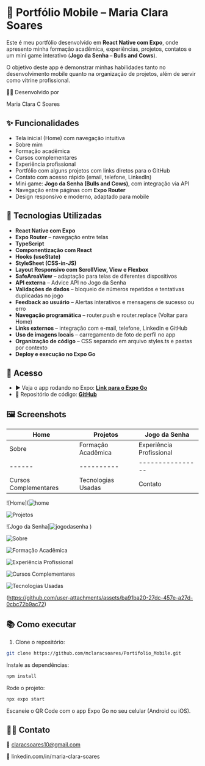 # 📱 Portfólio Mobile – Maria Clara Soares

Este é meu portfólio desenvolvido em **React Native com Expo**, onde apresento minha formação acadêmica, experiências, projetos, contatos e um mini game interativo (**Jogo da Senha – Bulls and Cows**). 

O objetivo deste app é demonstrar minhas habilidades tanto no desenvolvimento mobile quanto na organização de projetos, além de servir como vitrine profissional.

👩‍💻 Desenvolvido por

Maria Clara C Soares

## ✨ Funcionalidades

-  Tela inicial (Home) com navegação intuitiva
-  Sobre mim
-  Formação acadêmica
-  Cursos complementares
-  Experiência profissional
-  Portfólio com alguns projetos com links diretos para o GitHub
-  Contato com acesso rápido (email, telefone, LinkedIn)
-  Mini game: **Jogo da Senha (Bulls and Cows)**, com integração via API
-  Navegação entre páginas com **Expo Router**
-  Design responsivo e moderno, adaptado para mobile

## 🚀 Tecnologias Utilizadas

- **React Native com Expo**
- **Expo Router** – navegação entre telas
- **TypeScript**
- **Componentização com React**
- **Hooks (useState)**
- **StyleSheet (CSS-in-JS)**
- **Layout Responsivo com ScrollView, View e Flexbox**
- **SafeAreaView** – adaptação para telas de diferentes dispositivos
- **API externa** – Advice API no Jogo da Senha
- **Validações de dados** – bloqueio de números repetidos e tentativas duplicadas no jogo
- **Feedback ao usuário** – Alertas interativos e mensagens de sucesso ou erro
- **Navegação programática** – router.push e router.replace (Voltar para Home)
- **Links externos** – integração com e-mail, telefone, LinkedIn e GitHub
- **Uso de imagens locais** – carregamento de foto de perfil no app
- **Organização de código** – CSS separado em arquivo styles.ts e pastas por contexto
- **Deploy e execução no Expo Go**

## 🔗 Acesso

- ▶️ Veja o app rodando no Expo: [**Link para o Expo Go**](https://expo.dev/preview/update?message=Atualiza%C3%A7%C3%A3o%20com%20novas%20funcionalidades&updateRuntimeVersion=1.0.0&createdAt=2025-05-25T23%3A36%3A20.915Z&slug=exp&projectId=2564d7df-76d6-47e7-a7e5-e92f6c749168&group=33928cf2-073b-4e7e-af8b-46509b93ccba)
- 🧠 Repositório de código: [**GitHub**](https://github.com/mclaracsoares/Projeto_Portifolio_Mobile)

## 🖼️ Screenshots

| Home | Projetos | Jogo da Senha |
|------|----------|----------------|
| Sobre | Formação Acadêmica | Experiência Profissional |
|------|----------|----------------|
| Cursos Complementares | Tecnologias Usadas | Contato |


![Home](![home](![home](https://github.com/user-attachments/assets/4ba16616-462f-40dc-bf48-a0b96785c1f4)
)

![Projetos](![projetos](https://github.com/user-attachments/assets/20bb75d1-b11b-4b60-9a60-e9b4c9f00d70)
)

![Jogo da Senha]![jogodasenha](https://github.com/user-attachments/assets/f21baab4-34b6-410f-b61b-96a41b14f5d2)
)

![Sobre](![sobre](https://github.com/user-attachments/assets/89f26ee7-b099-491d-a407-338b88ea969f)
)

![Formação Acadêmica](![formação](https://github.com/user-attachments/assets/0f0aa9b1-997f-4927-8424-88016b4f467f)
)

![Experiência Profissional](![experiencia](https://github.com/user-attachments/assets/36158107-58a5-4a78-a3d4-d31624bd3b47)
)

![Cursos Complementares](![cursos](https://github.com/user-attachments/assets/b410f4d3-b8d7-4e32-bdf0-e3686334e715)
)

![Tecnologias Usadas](![tecnologias](https://github.com/user-attachments/assets/09cccc1c-23d7-4886-bce9-ee14cca6f545)
)

(https://github.com/user-attachments/assets/ba91ba20-27dc-457e-a27d-0cbc72b9ac72)



## 📚 Como executar

1. Clone o repositório:

```bash
git clone https://github.com/mclaracsoares/Portifolio_Mobile.git
```

Instale as dependências:
```bash
npm install
```

Rode o projeto:

```bash
npx expo start
```

Escaneie o QR Code com o app Expo Go no seu celular (Android ou iOS).

## 👩‍💻 Contato

📧 claracsoares10@gmail.com

🔗 linkedin.com/in/maria-clara-soares
